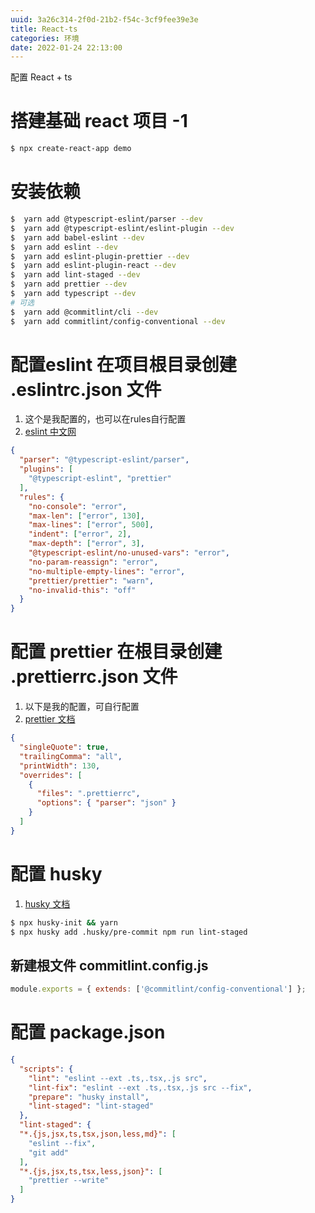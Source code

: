 ```yaml
---
uuid: 3a26c314-2f0d-21b2-f54c-3cf9fee39e3e
title: React-ts
categories: 环境
date: 2022-01-24 22:13:00
---
```

配置 React + ts

# 搭建基础 react 项目 -1

```bash
$ npx create-react-app demo
```

# 安装依赖

```bash
$  yarn add @typescript-eslint/parser --dev
$  yarn add @typescript-eslint/eslint-plugin --dev
$  yarn add babel-eslint --dev
$  yarn add eslint --dev
$  yarn add eslint-plugin-prettier --dev
$  yarn add eslint-plugin-react --dev
$  yarn add lint-staged --dev
$  yarn add prettier --dev
$  yarn add typescript --dev
# 可选
$  yarn add @commitlint/cli --dev
$  yarn add commitlint/config-conventional --dev
```

# 配置eslint 在项目根目录创建 .eslintrc.json 文件

1. 这个是我配置的，也可以在rules自行配置
2. [eslint 中文网](https://eslint.bootcss.com/docs/user-guide/configuring)

```json
{
  "parser": "@typescript-eslint/parser",
  "plugins": [
    "@typescript-eslint", "prettier"
  ],
  "rules": {
    "no-console": "error",
    "max-len": ["error", 130],
    "max-lines": ["error", 500],
    "indent": ["error", 2],
    "max-depth": ["error", 3],
    "@typescript-eslint/no-unused-vars": "error",
    "no-param-reassign": "error",
    "no-multiple-empty-lines": "error",
    "prettier/prettier": "warn",
    "no-invalid-this": "off"
  }
}
```

# 配置 prettier 在根目录创建 .prettierrc.json 文件

1. 以下是我的配置，可自行配置
2. [prettier 文档](https://prettier.io/docs/en/api.html)

```json
{
  "singleQuote": true,
  "trailingComma": "all",
  "printWidth": 130,
  "overrides": [
    {
      "files": ".prettierrc",
      "options": { "parser": "json" }
    }
  ]
}
```
# 配置 husky

1. [husky 文档](https://typicode.github.io/husky/#/)
```bash
$ npx husky-init && yarn
$ npx husky add .husky/pre-commit npm run lint-staged
```

## 新建根文件 commitlint.config.js

```js
module.exports = { extends: ['@commitlint/config-conventional'] };
```

# 配置 package.json

```json
{
  "scripts": {
    "lint": "eslint --ext .ts,.tsx,.js src",
    "lint-fix": "eslint --ext .ts,.tsx,.js src --fix",
    "prepare": "husky install",
    "lint-staged": "lint-staged"
  },
  "lint-staged": {
  "*.{js,jsx,ts,tsx,json,less,md}": [
    "eslint --fix",
    "git add"
  ],
  "*.{js,jsx,ts,tsx,less,json}": [
    "prettier --write"
  ]
}
```
